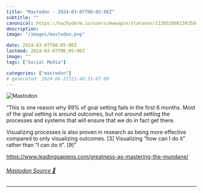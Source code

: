 ```yaml
---
title: "Mastodon - 2024-03-07T06:05:06Z"
subtitle: ""
canonical: https://hachyderm.io/users/mweagle/statuses/112052896139358456
description:
image: "/images/mastodon.png"

date: 2024-03-07T06:05:06Z
lastmod: 2024-03-07T06:05:06Z
image: ""
tags: ["Social Media"]

categories: ["mastodon"]
# generated: 2024-06-21T21:40:31-07:00
---
```

![Mastodon](/images/mastodon.png)

<p>“This is one reason why 99% of goal setting fails in the first 6 months. Most of the goal setting is around outcomes, but not around setting the processes and systems that will ensure that we do in fact get there.</p><p>Visualizing processes is also proven in research as being more effective compared to only visualizing outcomes. [3] Visualizing “how can I do it” rather than “I can do it”. [9]”</p><p><a href="https://www.leadingsapiens.com/greatness-as-mastering-the-mundane/" target="_blank" rel="nofollow noopener noreferrer" translate="no"><span class="invisible">https://www.</span><span class="ellipsis">leadingsapiens.com/greatness-a</span><span class="invisible">s-mastering-the-mundane/</span></a></p>


###### [Mastodon Source 🐘](https://hachyderm.io/@mweagle/112052896139358456)

___
